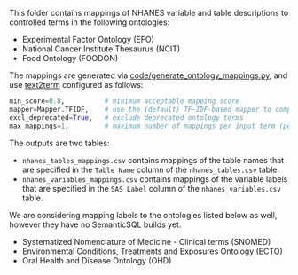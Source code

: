 This folder contains mappings of NHANES variable and table descriptions to controlled terms in the following ontologies:

- Experimental Factor Ontology (EFO)
- National Cancer Institute Thesaurus (NCIT)
- Food Ontology (FOODON)

The mappings are generated via [code/generate_ontology_mappings.py](https://github.com/ccb-hms/NHANES-metadata/blob/master/code/generate_ontology_mappings.py), and use [text2term](https://github.com/ccb-hms/ontology-mapper) configured as follows:

```python
min_score=0.8,          # minimum acceptable mapping score  
mapper=Mapper.TFIDF,    # use the (default) TF-IDF-based mapper to compare strings  
excl_deprecated=True,   # exclude deprecated ontology terms
max_mappings=1,         # maximum number of mappings per input term (per ontology)
```

The outputs are two tables:
- `nhanes_tables_mappings.csv` contains mappings of the table names that are specified in the `Table Name` column of the `nhanes_tables.csv` table.
- `nhanes_variables_mappings.csv` contains mappings of the variable labels that are specified in the `SAS Label` column of the `nhanes_variables.csv` table. 

We are considering mapping labels to the ontologies listed below as well, however they have no SemanticSQL builds yet.
- Systematized Nomenclature of Medicine - Clinical terms (SNOMED)
- Environmental Conditions, Treatments and Exposures Ontology (ECTO)
- Oral Health and Disease Ontology (OHD)